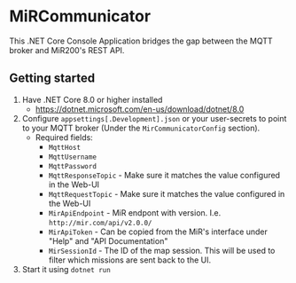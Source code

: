 # MiRCommunicator

This .NET Core Console Application bridges the gap between the MQTT broker and MiR200's REST API.

## Getting started

1. Have .NET Core 8.0 or higher installed
    - https://dotnet.microsoft.com/en-us/download/dotnet/8.0
2. Configure `appsettings[.Development].json` or your user-secrets to point to your MQTT broker (Under the `MirCommunicatorConfig` section). 
    - Required fields:
        - `MqttHost`
        - `MqttUsername`
        - `MqttPassword`
        - `MqttResponseTopic` - Make sure it matches the value configured in the Web-UI
        - `MqttRequestTopic` - Make sure it matches the value configured in the Web-UI
        - `MirApiEndpoint` - MiR endpont with version. I.e. `http://mir.com/api/v2.0.0/`
        - `MirApiToken` - Can be copied from the MiR's interface under "Help" and "API Documentation"
        - `MirSessionId` - The ID of the map session. This will be used to filter which missions are sent back to the UI.
3. Start it using `dotnet run`
